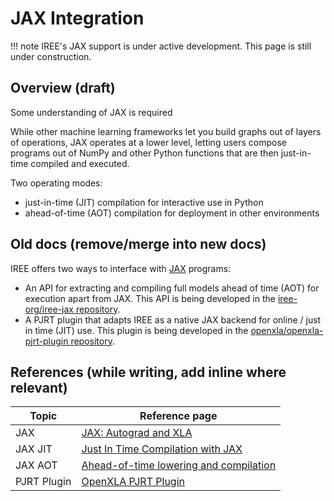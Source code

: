 # JAX Integration

!!! note
    IREE's JAX support is under active development. This page is still under
    construction.

## Overview (draft)

<!-- DRAFT -->
Some understanding of JAX is required

While other machine learning frameworks let you build graphs out of layers of
operations, JAX operates at a lower level, letting users compose programs out of
NumPy and other Python functions that are then just-in-time compiled and
executed.

Two operating modes:

* just-in-time (JIT) compilation for interactive use in Python
* ahead-of-time (AOT) compilation for deployment in other environments
<!-- DRAFT -->

## Old docs (remove/merge into new docs)

IREE offers two ways to interface with [JAX](https://github.com/google/jax)
programs:

* An API for extracting and compiling full models ahead of time (AOT) for
  execution apart from JAX. This API is being developed in the
  [iree-org/iree-jax repository](https://github.com/iree-org/iree-jax).
* A PJRT plugin that adapts IREE as a native JAX backend for online / just in
  time (JIT) use. This plugin is being developed in the
  [openxla/openxla-pjrt-plugin repository](https://github.com/openxla/openxla-pjrt-plugin).

<!-- TODO: Expand on interface differences -->
<!-- TODO: Add quickstart instructions -->
<!-- TODO: Link to samples -->

## References (while writing, add inline where relevant)

| Topic | Reference page |
| ----- | -------------- |
JAX | [JAX: Autograd and XLA](https://github.com/google/jax)
JAX JIT | [Just In Time Compilation with JAX](https://jax.readthedocs.io/en/latest/jax-101/02-jitting.html)
JAX AOT | [Ahead-of-time lowering and compilation](https://jax.readthedocs.io/en/latest/aot.html)
PJRT Plugin | [OpenXLA PJRT Plugin](https://github.com/openxla/openxla-pjrt-plugin)
